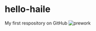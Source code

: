 # hello-haile
My first respository on GitHub
![prework](https://user-images.githubusercontent.com/60305912/73580351-34fa1380-4453-11ea-9ed0-943d6f715724.gif)




